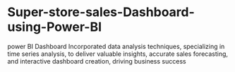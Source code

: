 # Super-store-sales-Dashboard-using-Power-BI
power BI Dashboard
Incorporated data analysis techniques, specializing in time series analysis, to deliver valuable insights, accurate sales forecasting, and interactive dashboard creation, driving business success
